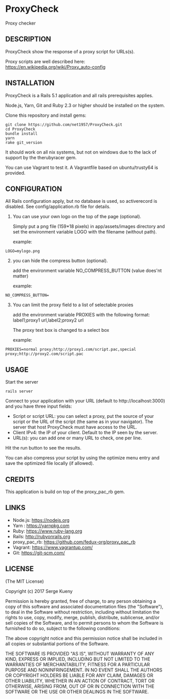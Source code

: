 ProxyCheck
==========

Proxy checker

DESCRIPTION
-----------

ProxyCheck show the response of a proxy script for URLs(s).

Proxy scripts are well described here: https://en.wikipedia.org/wiki/Proxy_auto-config

INSTALLATION
------------

ProxyCheck is a Rails 5.1 application and all rails prerequisites applies.

Node.js, Yarn, Git and Ruby 2.3 or higher should be installed on the system.

Clone this repository and install gems:
````
git clone https://github.com/net1957/ProxyCheck.git
cd ProxyCheck
bundle install
yarn
rake git_version
````

It should work on all nix systems, but not on windows due to the lack of support by the therubyracer gem.

You can use Vagrant to test it. A Vagrantfile based on ubuntu/trusty64 is provided.

CONFIGURATION
-------------

All Rails configuration apply, but no database is used, so activerecord is disabled. See config/application.rb file for details.


1. You can use your own logo on the top of the page (optional).

   Simply put a png file (159*18 pixels) in app/assets/images directory and set the environment variable LOGO with the filename (without path).

   example:
````
LOGO=mylogo.png
````

2. you can hide the compress button (optional).

   add the environment variable NO_COMPRESS_BUTTON (value does'nt matter)

   example:
````
NO_COMPRESS_BUTTON=
````

3. You can limit the proxy field to a list of selectable proxies

   add the environment variable PROXIES with the following format:
      label1;proxy1 url,label2;proxy2 url

   The proxy text box is changed to a select box

   example:
````
PROXIES=normal proxy;http://proxy1.com/script.pac,special proxy;http://proxy2.com/script.pac
````

USAGE
-----

Start the server
````
rails server
````

Connect to your application with your URL (default to http://localhost:3000) and you have three input fields:
* Script or script URL: you can select a proxy, put the source of your script or the URL of the script (the same as in your navigator). The server that host ProxyCheck must have access to the URL.
* Client IPv4: the IP of your client. Default to the IP seen by the server.
* URL(s): you can add one or many URL to check, one per line.

Hit the run button to see the results.

You can also compress your script by using the optimize menu entry and save the optimized file locally (if allowed).

CREDITS
------

This application is build on top of the proxy_pac_rb gem. 

LINKS
-----

* Node.js: https://nodejs.org
* Yarn : https://yarnpkg.com
* Ruby: https://www.ruby-lang.org
* Rails: http://rubyonrails.org
* proxy_pac_rb: https://github.com/fedux-org/proxy_pac_rb
* Vagrant: https://www.vagrantup.com/
* Git: https://git-scm.com/


LICENSE
-------

(The MIT License)

Copyright (c) 2017 Serge Kueny

Permission is hereby granted, free of charge, to any person obtaining
a copy of this software and associated documentation files (the
"Software"), to deal in the Software without restriction, including
without limitation the rights to use, copy, modify, merge, publish,
distribute, sublicense, and/or sell copies of the Software, and to
permit persons to whom the Software is furnished to do so, subject to
the following conditions:

The above copyright notice and this permission notice shall be
included in all copies or substantial portions of the Software.

THE SOFTWARE IS PROVIDED "AS IS", WITHOUT WARRANTY OF ANY KIND,
EXPRESS OR IMPLIED, INCLUDING BUT NOT LIMITED TO THE WARRANTIES OF
MERCHANTABILITY, FITNESS FOR A PARTICULAR PURPOSE AND
NONINFRINGEMENT. IN NO EVENT SHALL THE AUTHORS OR COPYRIGHT HOLDERS BE
LIABLE FOR ANY CLAIM, DAMAGES OR OTHER LIABILITY, WHETHER IN AN ACTION
OF CONTRACT, TORT OR OTHERWISE, ARISING FROM, OUT OF OR IN CONNECTION
WITH THE SOFTWARE OR THE USE OR OTHER DEALINGS IN THE SOFTWARE.
